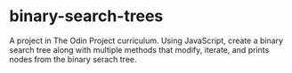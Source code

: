 # binary-search-trees
A project in The Odin Project curriculum. Using JavaScript, create a binary search tree along with multiple methods that 
modify, iterate, and prints nodes from the binary serach tree. 